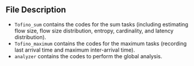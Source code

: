 ## File Description

* ```Tofino_sum``` contains the codes for the sum tasks (including estimating flow size, flow size distribution, entropy, cardinality, and latency distribution). 
* ```Tofino_maximum``` contains the codes for the maximum tasks (recording last arrival time and maximum inter-arrival time). 
* ```analyzer``` contains the codes to perform the global analysis. 

